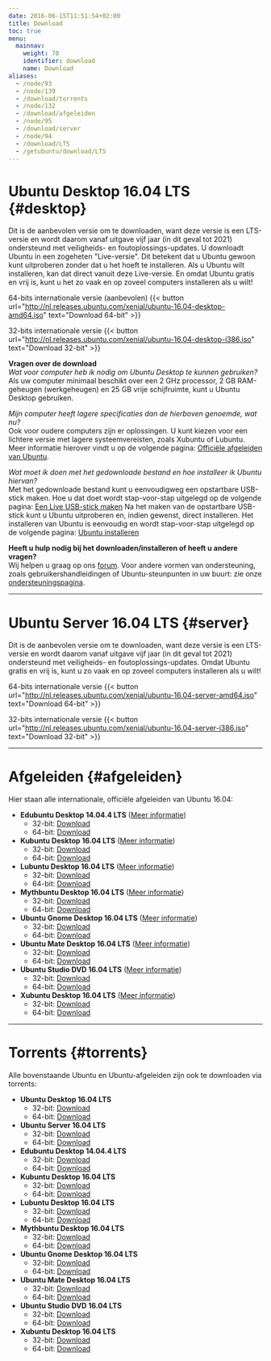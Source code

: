 ```yaml
---
date: 2016-06-15T11:51:54+02:00
title: Download
toc: true
menu:
  mainnav:
    weight: 70
    identifier: download
    name: Download
aliases:
  - /node/93
  - /node/139
  - /download/torrents
  - /node/132
  - /download/afgeleiden
  - /node/95
  - /download/server
  - /node/94
  - /download/LTS
  - /getubuntu/download/LTS
---
```


# Ubuntu Desktop 16.04 LTS {#desktop}
Dit is de aanbevolen versie om te downloaden, want deze versie is een LTS-versie en wordt daarom vanaf uitgave vijf jaar (in dit geval tot 2021) ondersteund met veiligheids- en foutoplossings-updates.
U downloadt Ubuntu in een zogeheten "Live-versie". Dit betekent dat u Ubuntu gewoon kunt uitproberen zonder dat u het hoeft te installeren. Als u Ubuntu wilt installeren, kan dat direct vanuit deze Live-versie. En omdat Ubuntu gratis en vrij is, kunt u het zo vaak en op zoveel computers installeren als u wilt!


64-bits internationale versie (aanbevolen) {{< button url="http://nl.releases.ubuntu.com/xenial/ubuntu-16.04-desktop-amd64.iso" text="Download 64-bit" >}}

32-bits internationale versie {{< button url="http://nl.releases.ubuntu.com/xenial/ubuntu-16.04-desktop-i386.iso" text="Download 32-bit" >}}

**Vragen over de download**  
_Wat voor computer heb ik nodig om Ubuntu Desktop te kunnen gebruiken?_  
Als uw computer minimaal beschikt over een 2 GHz processor, 2 GB RAM-geheugen (werkgeheugen) en 25 GB vrije schijfruimte, kunt u Ubuntu Desktop gebruiken.

_Mijn computer heeft lagere specificaties dan de hierboven genoemde, wat nu?_  
Ook voor oudere computers zijn er oplossingen. U kunt kiezen voor een lichtere versie met lagere systeemvereisten, zoals Xubuntu of Lubuntu. Meer informatie hierover vindt u op de volgende pagina: [Officiële afgeleiden van Ubuntu](/afgeleiden).

_Wat moet ik doen met het gedownloade bestand en hoe installeer ik Ubuntu hiervan?_  
Met het gedownloade bestand kunt u eenvoudigweg een opstartbare USB-stick maken. Hoe u dat doet wordt stap-voor-stap uitgelegd op de volgende pagina: [Een Live USB-stick maken](http://wiki.ubuntu-nl.org/InstallatieLiveUSB)
Na het maken van de opstartbare USB-stick kunt u Ubuntu uitproberen en, indien gewenst, direct installeren. Het installeren van Ubuntu is eenvoudig en wordt stap-voor-stap uitgelegd op de volgende pagina: [Ubuntu installeren](http://wiki.ubuntu-nl.org/InstallatieDesktop)

**Heeft u hulp nodig bij het downloaden/installeren of heeft u andere vragen?**  
Wij helpen u graag op ons [forum](https://forum.ubuntu-nl.org/). Voor andere vormen van ondersteuning, zoals gebruikershandleidingen of Ubuntu-steunpunten in uw buurt: zie onze [ondersteuningspagina](/ondersteuning).

-----
# Ubuntu Server 16.04 LTS {#server}
Dit is de aanbevolen versie om te downloaden, want deze versie is een LTS-versie en wordt daarom vanaf uitgave vijf jaar (in dit geval tot 2021) ondersteund met veiligheids- en foutoplossings-updates.
Omdat Ubuntu gratis en vrij is, kunt u zo vaak en op zoveel computers installeren als u wilt!

64-bits internationale versie {{< button url="http://nl.releases.ubuntu.com/xenial/ubuntu-16.04-server-amd64.iso" text="Download 64-bit" >}}

32-bits internationale versie {{< button url="http://nl.releases.ubuntu.com/xenial/ubuntu-16.04-server-i386.iso" text="Download 32-bit" >}}

-----
# Afgeleiden {#afgeleiden}
Hier staan alle internationale, officiële afgeleiden van Ubuntu 16.04:

- **Edubuntu Desktop 14.04.4 LTS** ([Meer informatie](/edubuntu))
  - 32-bit: [Download](http://cdimage.ubuntu.com/edubuntu/releases/14.04.4/release/edubuntu-14.04.4-dvd-i386.iso)
  - 64-bit: [Download](http://cdimage.ubuntu.com/edubuntu/releases/14.04.4/release/edubuntu-14.04.4-dvd-amd64.iso)
- **Kubuntu Desktop 16.04 LTS** ([Meer informatie](/kubuntu))
  - 32-bit: [Download](http://cdimage.ubuntu.com/kubuntu/releases/16.04/release/kubuntu-16.04-desktop-i386.iso)
  - 64-bit: [Download](http://cdimage.ubuntu.com/kubuntu/releases/16.04/release/kubuntu-16.04-desktop-amd64.iso)
- **Lubuntu Desktop 16.04 LTS** ([Meer informatie](/lubuntu))
  - 32-bit: [Download](http://cdimage.ubuntu.com/lubuntu/releases/16.04/release/lubuntu-16.04-desktop-i386.iso)
  - 64-bit: [Download](http://cdimage.ubuntu.com/lubuntu/releases/16.04/release/lubuntu-16.04-desktop-amd64.iso)
- **Mythbuntu Desktop 16.04 LTS** ([Meer informatie](/mythbuntu))
  - 32-bit: [Download](http://cdimage.ubuntu.com/mythbuntu/releases/16.04/release/mythbuntu-16.04-desktop-i386.iso)
  - 64-bit: [Download](http://cdimage.ubuntu.com/mythbuntu/releases/16.04/release/mythbuntu-16.04-desktop-amd64.iso)
- **Ubuntu Gnome Desktop 16.04 LTS** ([Meer informatie](/ubuntu-gnome))
  - 32-bit: [Download](http://cdimage.ubuntu.com/ubuntu-gnome/releases/16.04/release/ubuntu-gnome-16.04-desktop-i386.iso)
  - 64-bit: [Download](http://cdimage.ubuntu.com/ubuntu-gnome/releases/16.04/release/ubuntu-gnome-16.04-desktop-amd64.iso)
- **Ubuntu Mate Desktop 16.04 LTS** ([Meer informatie](/ubuntu-mate))
  - 32-bit: [Download](http://cdimage.ubuntu.com/ubuntu-mate/releases/16.04/release/ubuntu-mate-16.04-desktop-i386.iso)
  - 64-bit: [Download](http://cdimage.ubuntu.com/ubuntu-mate/releases/16.04/release/ubuntu-mate-16.04-desktop-amd64.iso)
- **Ubuntu Studio DVD 16.04 LTS** ([Meer informatie](/ubuntu-studio))
  - 32-bit: [Download](http://cdimage.ubuntu.com/ubuntustudio/releases/16.04/release/ubuntustudio-16.04-dvd-i386.iso)
  - 64-bit: [Download](http://cdimage.ubuntu.com/ubuntustudio/releases/16.04/release/ubuntustudio-16.04-dvd-amd64.iso)
- **Xubuntu Desktop 16.04 LTS** ([Meer informatie](/xubuntu))
  - 32-bit: [Download](http://cdimage.ubuntu.com/xubuntu/releases/16.04/release/xubuntu-16.04-desktop-i386.iso)
  - 64-bit: [Download](http://cdimage.ubuntu.com/xubuntu/releases/16.04/release/xubuntu-16.04-desktop-amd64.iso)

-----
# Torrents {#torrents}

Alle bovenstaande Ubuntu en Ubuntu-afgeleiden zijn ook te downloaden via torrents:

- **Ubuntu Desktop 16.04 LTS**
  - 32-bit: [Download](http://nl.releases.ubuntu.com/xenial/ubuntu-16.04-desktop-i386.iso.torrent)
  - 64-bit: [Download](http://nl.releases.ubuntu.com/xenial/ubuntu-16.04-desktop-amd64.iso.torrent)
- **Ubuntu Server 16.04 LTS**
  - 32-bit: [Download](http://nl.releases.ubuntu.com/xenial/ubuntu-16.04-server-i386.iso.torrent)
  - 64-bit: [Download](http://nl.releases.ubuntu.com/xenial/ubuntu-16.04-server-amd64.iso.torrent)
- **Edubuntu Desktop 14.04.4 LTS**
  - 32-bit: [Download](http://cdimage.ubuntu.com/edubuntu/releases/14.04.4/release/edubuntu-14.04.4-dvd-i386.iso.torrent)
  - 64-bit: [Download](http://cdimage.ubuntu.com/edubuntu/releases/14.04.4/release/edubuntu-14.04.4-dvd-amd64.iso.torrent)
- **Kubuntu Desktop 16.04 LTS**
  - 32-bit: [Download](http://cdimage.ubuntu.com/kubuntu/releases/16.04/release/kubuntu-16.04-desktop-i386.iso.torrent)
  - 64-bit: [Download](http://cdimage.ubuntu.com/kubuntu/releases/16.04/release/kubuntu-16.04-desktop-amd64.iso.torrent)
- **Lubuntu Desktop 16.04 LTS**
  - 32-bit: [Download](http://cdimage.ubuntu.com/lubuntu/releases/16.04/release/lubuntu-16.04-desktop-i386.iso.torrent)
  - 64-bit: [Download](http://cdimage.ubuntu.com/lubuntu/releases/16.04/release/lubuntu-16.04-desktop-amd64.iso.torrent)
- **Mythbuntu Desktop 16.04 LTS**
  - 32-bit: [Download](http://cdimage.ubuntu.com/mythbuntu/releases/16.04/release/mythbuntu-16.04-desktop-i386.iso.torrent)
  - 64-bit: [Download](http://cdimage.ubuntu.com/mythbuntu/releases/16.04/release/mythbuntu-16.04-desktop-amd64.iso.torrent)
- **Ubuntu Gnome Desktop 16.04 LTS**
  - 32-bit: [Download](http://cdimage.ubuntu.com/ubuntu-gnome/releases/16.04/release/ubuntu-gnome-16.04-desktop-i386.iso.torrent)
  - 64-bit: [Download](http://cdimage.ubuntu.com/ubuntu-gnome/releases/16.04/release/ubuntu-gnome-16.04-desktop-amd64.iso.torrent)
- **Ubuntu Mate Desktop 16.04 LTS**
  - 32-bit: [Download](http://cdimage.ubuntu.com/ubuntu-mate/releases/16.04/release/ubuntu-mate-16.04-desktop-i386.iso.torrent)
  - 64-bit: [Download](http://cdimage.ubuntu.com/ubuntu-mate/releases/16.04/release/ubuntu-mate-16.04-desktop-amd64.iso.torrent)
- **Ubuntu Studio DVD 16.04 LTS**
  - 32-bit: [Download](http://cdimage.ubuntu.com/ubuntustudio/releases/16.04/release/ubuntustudio-16.04-dvd-i386.iso.torrent)
  - 64-bit: [Download](http://cdimage.ubuntu.com/ubuntustudio/releases/16.04/release/ubuntustudio-16.04-dvd-amd64.iso.torrent)
- **Xubuntu Desktop 16.04 LTS**
  - 32-bit: [Download](http://cdimage.ubuntu.com/xubuntu/releases/16.04/release/xubuntu-16.04-desktop-i386.iso.torrent)
  - 64-bit: [Download](http://cdimage.ubuntu.com/xubuntu/releases/16.04/release/xubuntu-16.04-desktop-amd64.iso.torrent)
